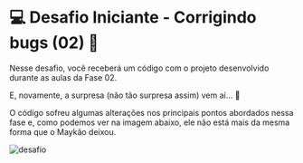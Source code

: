 
# 💻 Desafio Iniciante - Corrigindo bugs (02) 👀

Nesse desafio, você receberá um código com o projeto desenvolvido durante as aulas da Fase 02.

E, novamente, a surpresa (não tão surpresa assim) vem aí... 👀

O código sofreu algumas alterações nos principais pontos abordados nessa fase e, como podemos ver na imagem abaixo, ele não está mais da mesma forma que o Maykão deixou.

![desafio](https://gcdnb.pbrd.co/images/O20fw0tA1EcV.png?o=1)
